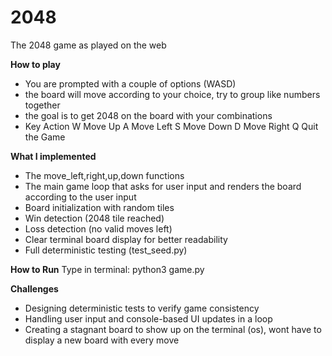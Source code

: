 # 2048
The 2048 game as played on the web


**How to play**
- You are prompted with a couple of options (WASD)
- the board will move according to your choice, try to group like numbers together
- the goal is to get 2048 on the board with your combinations
- Key	Action
W	Move Up
A	Move Left
S	Move Down
D	Move Right
Q	Quit the Game


**What I implemented**
- The move_left,right,up,down functions
- The main game loop that asks for user input and renders the board according to the user input
- Board initialization with random tiles
- Win detection (2048 tile reached)
- Loss detection (no valid moves left)
- Clear terminal board display for better readability
- Full deterministic testing (test_seed.py)


**How to Run**
Type in terminal:
  python3 game.py 


**Challenges**
- Designing deterministic tests to verify game consistency
- Handling user input and console-based UI updates in a loop
- Creating a stagnant board to show up on the terminal (os), wont have to display a new board with every move
